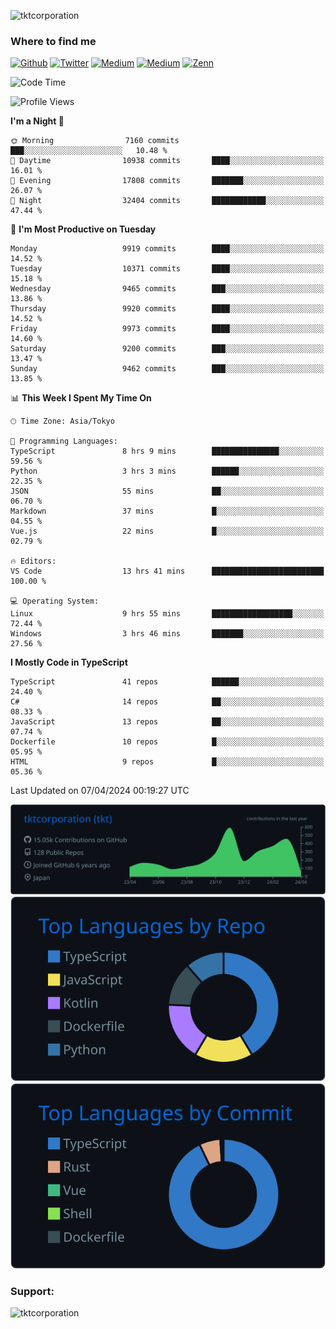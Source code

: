 <p align="left"> <img src="https://komarev.com/ghpvc/?username=tktcorporation&label=Profile%20views&color=0e75b6&style=flat" alt="tktcorporation" /> </p>

<h3>Where to find me</h3>
<p>
<a href="https://github.com/tktcorporation" target="_blank"><img alt="Github" src="https://img.shields.io/badge/GitHub-%2312100E.svg?&style=for-the-badge&logo=Github&logoColor=white" /></a>
<a href="https://twitter.com/tktcorporation" target="_blank"><img alt="Twitter" src="https://img.shields.io/badge/twitter-%231DA1F2.svg?&style=for-the-badge&logo=twitter&logoColor=white" /></a>
<a href="https://www.linkedin.com/in/tktcorporation" target="_blank"><img alt="Medium" src="https://img.shields.io/badge/linkdin-0a66c2.svg?&style=for-the-badge&logo=linkedin&logoColor=white" /></a>
<a href="https://qiita.com/tktcorporation" target="_blank"><img alt="Medium" src="https://img.shields.io/badge/qiita-55C500.svg?&style=for-the-badge&logo=qiita&logoColor=white" /></a>
<a href="https://zenn.dev/tktcorporation" target="_blank"><img alt="Zenn" src="https://img.shields.io/badge/Zenn-3EA8FF.svg?&style=for-the-badge&logo=Zenn&logoColor=white" /></a>
</p>
  
<!--START_SECTION:waka-->
![Code Time](http://img.shields.io/badge/Code%20Time-1%2C474%20hrs%2038%20mins-blue)

![Profile Views](http://img.shields.io/badge/Profile%20Views-0-blue)

**I'm a Night 🦉** 

```text
🌞 Morning                7160 commits        ███░░░░░░░░░░░░░░░░░░░░░░   10.48 % 
🌆 Daytime                10938 commits       ████░░░░░░░░░░░░░░░░░░░░░   16.01 % 
🌃 Evening                17808 commits       ███████░░░░░░░░░░░░░░░░░░   26.07 % 
🌙 Night                  32404 commits       ████████████░░░░░░░░░░░░░   47.44 % 
```
📅 **I'm Most Productive on Tuesday** 

```text
Monday                   9919 commits        ████░░░░░░░░░░░░░░░░░░░░░   14.52 % 
Tuesday                  10371 commits       ████░░░░░░░░░░░░░░░░░░░░░   15.18 % 
Wednesday                9465 commits        ███░░░░░░░░░░░░░░░░░░░░░░   13.86 % 
Thursday                 9920 commits        ████░░░░░░░░░░░░░░░░░░░░░   14.52 % 
Friday                   9973 commits        ████░░░░░░░░░░░░░░░░░░░░░   14.60 % 
Saturday                 9200 commits        ███░░░░░░░░░░░░░░░░░░░░░░   13.47 % 
Sunday                   9462 commits        ███░░░░░░░░░░░░░░░░░░░░░░   13.85 % 
```


📊 **This Week I Spent My Time On** 

```text
🕑︎ Time Zone: Asia/Tokyo

💬 Programming Languages: 
TypeScript               8 hrs 9 mins        ███████████████░░░░░░░░░░   59.56 % 
Python                   3 hrs 3 mins        ██████░░░░░░░░░░░░░░░░░░░   22.35 % 
JSON                     55 mins             ██░░░░░░░░░░░░░░░░░░░░░░░   06.70 % 
Markdown                 37 mins             █░░░░░░░░░░░░░░░░░░░░░░░░   04.55 % 
Vue.js                   22 mins             █░░░░░░░░░░░░░░░░░░░░░░░░   02.79 % 

🔥 Editors: 
VS Code                  13 hrs 41 mins      █████████████████████████   100.00 % 

💻 Operating System: 
Linux                    9 hrs 55 mins       ██████████████████░░░░░░░   72.44 % 
Windows                  3 hrs 46 mins       ███████░░░░░░░░░░░░░░░░░░   27.56 % 
```

**I Mostly Code in TypeScript** 

```text
TypeScript               41 repos            ██████░░░░░░░░░░░░░░░░░░░   24.40 % 
C#                       14 repos            ██░░░░░░░░░░░░░░░░░░░░░░░   08.33 % 
JavaScript               13 repos            ██░░░░░░░░░░░░░░░░░░░░░░░   07.74 % 
Dockerfile               10 repos            █░░░░░░░░░░░░░░░░░░░░░░░░   05.95 % 
HTML                     9 repos             █░░░░░░░░░░░░░░░░░░░░░░░░   05.36 % 
```




 Last Updated on 07/04/2024 00:19:27 UTC
<!--END_SECTION:waka-->

[![](https://raw.githubusercontent.com/tktcorporation/tktcorporation/master/profile-summary-card-output/github_dark/0-profile-details.svg)](https://github.com/vn7n24fzkq/github-profile-summary-cards)
[![](https://raw.githubusercontent.com/tktcorporation/tktcorporation/master/profile-summary-card-output/github_dark/1-repos-per-language.svg)](https://github.com/vn7n24fzkq/github-profile-summary-cards) [![](https://raw.githubusercontent.com/tktcorporation/tktcorporation/master/profile-summary-card-output/github_dark/2-most-commit-language.svg)](https://github.com/vn7n24fzkq/github-profile-summary-cards)

<h3 align="left">Support:</h3>
<p><a href="https://www.buymeacoffee.com/tktcorporation"> <img align="left" src="https://cdn.buymeacoffee.com/buttons/v2/default-yellow.png" height="50" width="210" alt="tktcorporation" /></a></p><br><br>
